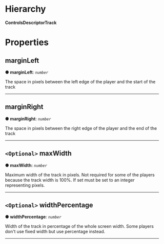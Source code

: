 

# Hierarchy

**ControlsDescriptorTrack**

# Properties

<a id="marginleft"></a>

##  marginLeft

**● marginLeft**: *`number`*

The space in pixels between the left edge of the player and the start of the track

___
<a id="marginright"></a>

##  marginRight

**● marginRight**: *`number`*

The space in pixels between the right edge of the player and the end of the track

___
<a id="maxwidth"></a>

## `<Optional>` maxWidth

**● maxWidth**: *`number`*

Maximum width of the track in pixels. Not required for some of the players because the track width is 100%. If set must be set to an integer representing pixels.

___
<a id="widthpercentage"></a>

## `<Optional>` widthPercentage

**● widthPercentage**: *`number`*

Width of the track in percentage of the whole screen width. Some players don't use fixed width but use percentage instead.

___

